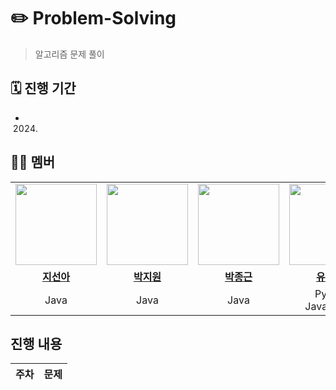 # ✏️ Problem-Solving

> 알고리즘 문제 풀이

## 🗓️ 진행 기간

- 2024.

## 💁🏻 멤버
<table>
 <tr>
    <td align="center"><a href="https://github.com/suna-ji"><img src="https://avatars.githubusercontent.com/suna-ji" width="130px;" alt=""></a></td>
    <td align="center"><a href="https://github.com/since1909"><img src="https://avatars.githubusercontent.com/since1909" width="130px;" alt=""></a></td>
    <td align="center"><a href="https://github.com/jokbalkiller"><img src="https://avatars.githubusercontent.com/jokbalkiller" width="130px;" alt=""></a></td>
    <td align="center"><a href="https://github.com/yuiseo"><img src="https://avatars.githubusercontent.com/yuiseo" width="130px;" alt=""></a></td>
  </tr>
  <tr>
    <td align="center"><a href="https://github.com/suna-ji"><b>지선아</b></a></td>
    <td align="center"><a href="https://github.com/since1909"><b>박지원</b></a></td>
    <td align="center"><a href="https://github.com/jokbalkiller"><b>박종근</b></a></td>
    <td align="center"><a href="https://github.com/yuiseo"><b>유이서</b></a></td>
  </tr>
    <tr>
    <td align="center">Java</td>
    <td align="center">Java</td>
    <td align="center">Java</td>
    <td align="center">Pytho, JavaSctipt</td>
  </tr>
</table>


## 진행 내용

|               주차                | 문제                                                                                                                                                                                                                                                                                                                                                                                                                    |
|:-------------------------------:|-----------------------------------------------------------------------------------------------------------------------------------------------------------------------------------------------------------------------------------------------------------------------------------------------------------------------------------------------------------------------------------------------------------------------|
